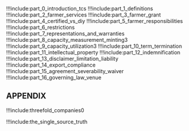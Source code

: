 !!!include:part_0_introduction_tcs
!!!include:part_1_definitions
!!!include:part_2_farmer_services
!!!include:part_3_farmer_grant
!!!include:part_4_certified_vs_diy
!!!include:part_5_farmer_responsibilities
!!!include:part_6_restrictions
!!!include:part_7_representations_and_warranties
!!!include:part_8_capacity_measurement_minting3
!!!include:part_9_capacity_utilization3
!!!include:part_10_term_termination
!!!include:part_11_intellectual_property
!!!include:part_12_indemnification
!!!include:part_13_disclaimer_limitation_liability
!!!include:part_14_export_compliance
!!!include:part_15_agreement_severability_waiver
!!!include:part_16_governing_law_venue


## APPENDIX

!!!include:threefold_companies0

!!!include:the_single_source_truth